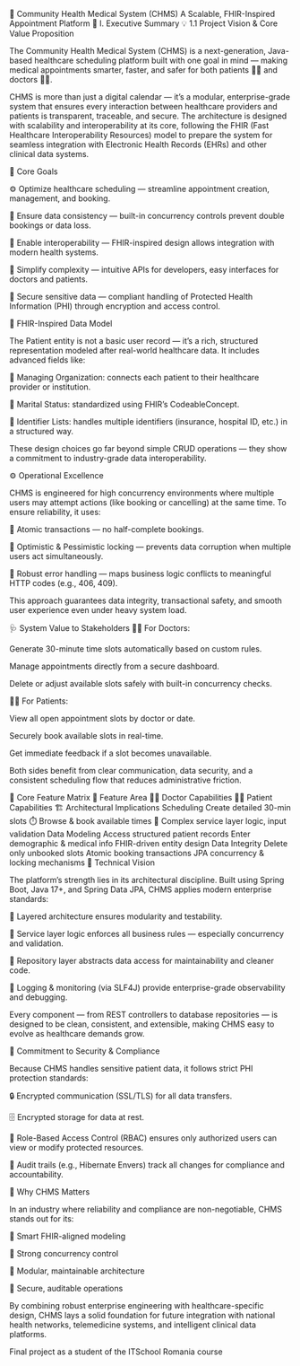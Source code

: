 🏥 Community Health Medical System (CHMS)
A Scalable, FHIR-Inspired Appointment Platform
🌟 I. Executive Summary
💡 1.1 Project Vision & Core Value Proposition

The Community Health Medical System (CHMS) is a next-generation, Java-based healthcare scheduling platform built with one goal in mind — making medical appointments smarter, faster, and safer for both patients 🧑‍⚕️ and doctors 👨‍⚕️.

CHMS is more than just a digital calendar — it’s a modular, enterprise-grade system that ensures every interaction between healthcare providers and patients is transparent, traceable, and secure.
The architecture is designed with scalability and interoperability at its core, following the FHIR (Fast Healthcare Interoperability Resources) model to prepare the system for seamless integration with Electronic Health Records (EHRs) and other clinical data systems.

🎯 Core Goals

⚙️ Optimize healthcare scheduling — streamline appointment creation, management, and booking.

🔄 Ensure data consistency — built-in concurrency controls prevent double bookings or data loss.

🧩 Enable interoperability — FHIR-inspired design allows integration with modern health systems.

🧠 Simplify complexity — intuitive APIs for developers, easy interfaces for doctors and patients.

🔐 Secure sensitive data — compliant handling of Protected Health Information (PHI) through encryption and access control.

🧬 FHIR-Inspired Data Model

The Patient entity is not a basic user record — it’s a rich, structured representation modeled after real-world healthcare data.
It includes advanced fields like:

🏥 Managing Organization: connects each patient to their healthcare provider or institution.

💍 Marital Status: standardized using FHIR’s CodeableConcept.

🪪 Identifier Lists: handles multiple identifiers (insurance, hospital ID, etc.) in a structured way.

These design choices go far beyond simple CRUD operations — they show a commitment to industry-grade data interoperability.

⚙️ Operational Excellence

CHMS is engineered for high concurrency environments where multiple users may attempt actions (like booking or cancelling) at the same time.
To ensure reliability, it uses:

🧱 Atomic transactions — no half-complete bookings.

🔄 Optimistic & Pessimistic locking — prevents data corruption when multiple users act simultaneously.

🧰 Robust error handling — maps business logic conflicts to meaningful HTTP codes (e.g., 406, 409).

This approach guarantees data integrity, transactional safety, and smooth user experience even under heavy system load.

🩺 System Value to Stakeholders
👨‍⚕️ For Doctors:

Generate 30-minute time slots automatically based on custom rules.

Manage appointments directly from a secure dashboard.

Delete or adjust available slots safely with built-in concurrency checks.

🧑‍⚕️ For Patients:

View all open appointment slots by doctor or date.

Securely book available slots in real-time.

Get immediate feedback if a slot becomes unavailable.

Both sides benefit from clear communication, data security, and a consistent scheduling flow that reduces administrative friction.

🧱 Core Feature Matrix
🔧 Feature Area	👨‍⚕️ Doctor Capabilities	🧑‍⚕️ Patient Capabilities	🏗️ Architectural Implications
Scheduling	Create detailed 30-min slots ⏱️	Browse & book available times 📅	Complex service layer logic, input validation
Data Modeling	Access structured patient records	Enter demographic & medical info	FHIR-driven entity design
Data Integrity	Delete only unbooked slots	Atomic booking transactions	JPA concurrency & locking mechanisms
🧭 Technical Vision

The platform’s strength lies in its architectural discipline.
Built using Spring Boot, Java 17+, and Spring Data JPA, CHMS applies modern enterprise standards:

🧩 Layered architecture ensures modularity and testability.

🧠 Service layer logic enforces all business rules — especially concurrency and validation.

💾 Repository layer abstracts data access for maintainability and cleaner code.

🧰 Logging & monitoring (via SLF4J) provide enterprise-grade observability and debugging.

Every component — from REST controllers to database repositories — is designed to be clean, consistent, and extensible, making CHMS easy to evolve as healthcare demands grow.

🔐 Commitment to Security & Compliance

Because CHMS handles sensitive patient data, it follows strict PHI protection standards:

🔒 Encrypted communication (SSL/TLS) for all data transfers.

🗄️ Encrypted storage for data at rest.

👥 Role-Based Access Control (RBAC) ensures only authorized users can view or modify protected resources.

🧾 Audit trails (e.g., Hibernate Envers) track all changes for compliance and accountability.

🚀 Why CHMS Matters

In an industry where reliability and compliance are non-negotiable, CHMS stands out for its:

🧠 Smart FHIR-aligned modeling

🔄 Strong concurrency control

🧰 Modular, maintainable architecture

🔐 Secure, auditable operations

By combining robust enterprise engineering with healthcare-specific design, CHMS lays a solid foundation for future integration with national health networks, telemedicine systems, and intelligent clinical data platforms.

Final project as a student of the ITSchool Romania course
